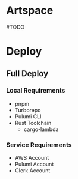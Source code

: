 # Artspace

#TODO

# Deploy

## Full Deploy

### Local Requirements

- pnpm
- Turborepo
- Pulumi CLI
- Rust Toolchain
  - cargo-lambda

### Service Requirements

- AWS Account
- Pulumi Account
- Clerk Account
